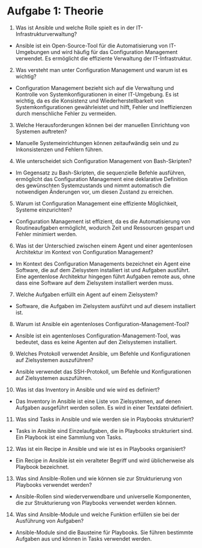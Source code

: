 # Aufgabe 1: Theorie

1. Was ist Ansible und welche Rolle spielt es in der IT-Infrastrukturverwaltung?
* Ansible ist ein Open-Source-Tool für die Automatisierung von IT-Umgebungen und wird häufig für das Configuration Management verwendet. Es ermöglicht die effiziente Verwaltung der IT-Infrastruktur.

2. Was versteht man unter Configuration Management und warum ist es wichtig?
* Configuration Management bezieht sich auf die Verwaltung und Kontrolle von Systemkonfigurationen in einer IT-Umgebung. Es ist wichtig, da es die Konsistenz und Wiederherstellbarkeit von Systemkonfigurationen gewährleistet und hilft, Fehler und Ineffizienzen durch menschliche Fehler zu vermeiden.

3. Welche Herausforderungen können bei der manuellen Einrichtung von Systemen auftreten?
* Manuelle Systemeinrichtungen können zeitaufwändig sein und zu Inkonsistenzen und Fehlern führen.

4. Wie unterscheidet sich Configuration Management von Bash-Skripten?
* Im Gegensatz zu Bash-Skripten, die sequenzielle Befehle ausführen, ermöglicht das Configuration Management eine deklarative Definition des gewünschten Systemzustands und nimmt automatisch die notwendigen Änderungen vor, um diesen Zustand zu erreichen.

5. Warum ist Configuration Management eine effiziente Möglichkeit, Systeme einzurichten?
* Configuration Management ist effizient, da es die Automatisierung von Routineaufgaben ermöglicht, wodurch Zeit und Ressourcen gespart und Fehler minimiert werden.

6. Was ist der Unterschied zwischen einem Agent und einer agentenlosen Architektur im Kontext von Configuration Management?
* Im Kontext des Configuration Managements bezeichnet ein Agent eine Software, die auf dem Zielsystem installiert ist und Aufgaben ausführt. Eine agentenlose Architektur hingegen führt Aufgaben remote aus, ohne dass eine Software auf dem Zielsystem installiert werden muss.

7. Welche Aufgaben erfüllt ein Agent auf einem Zielsystem?
* Software, die Aufgaben im Zielsystem ausführt und auf diesem installiert ist.

8. Warum ist Ansible ein agentenloses Configuration-Management-Tool?
* Ansible ist ein agentenloses Configuration-Management-Tool, was bedeutet, dass es keine Agenten auf den Zielsystemen installiert.

9. Welches Protokoll verwendet Ansible, um Befehle und Konfigurationen auf Zielsystemen auszuführen?
* Ansible verwendet das SSH-Protokoll, um Befehle und Konfigurationen auf Zielsystemen auszuführen.

10. Was ist das Inventory in Ansible und wie wird es definiert?
* Das Inventory in Ansible ist eine Liste von Zielsystemen, auf denen Aufgaben ausgeführt werden sollen. Es wird in einer Textdatei definiert.

11. Was sind Tasks in Ansible und wie werden sie in Playbooks strukturiert?
* Tasks in Ansible sind Einzelaufgaben, die in Playbooks strukturiert sind. Ein Playbook ist eine Sammlung von Tasks.

12. Was ist ein Recipe in Ansible und wie ist es in Playbooks organisiert?
* Ein Recipe in Ansible ist ein veralteter Begriff und wird üblicherweise als Playbook bezeichnet. 

13. Was sind Ansible-Rollen und wie können sie zur Strukturierung von Playbooks verwendet werden?
* Ansible-Rollen sind wiederverwendbare und universelle Komponenten, die zur Strukturierung von Playbooks verwendet werden können.

14. Was sind Ansible-Module und welche Funktion erfüllen sie bei der Ausführung von Aufgaben?
* Ansible-Module sind die Bausteine für Playbooks. Sie führen bestimmte Aufgaben aus und können in Tasks verwendet werden.